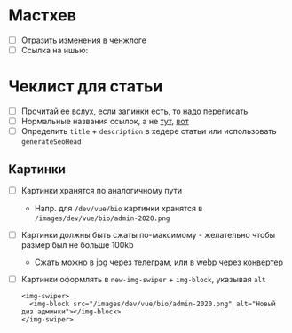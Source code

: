 # Мастхев

- [ ] Отразить изменения в ченжлоге
- [ ] Ссылка на ишью:

# Чеклист для статьи

- [ ] Прочитай ее вслух, если запинки есть, то надо переписать
- [ ] Нормальные названия ссылок, а не [тут](), [вот]()
- [ ] Определить `title` + `description` в хедере статьи или использовать `generateSeoHead`

## Картинки

- [ ] Картинки хранятся по аналогичному пути
  - Напр. для `/dev/vue/bio` картинки хранятся в `/images/dev/vue/bio/admin-2020.png`
- [ ] Картинки должны быть сжаты по-максимому - желательно чтобы размер был не больше 100kb
  - Сжать можно в jpg через телеграм, или в webp через [конвертер](https://image.online-convert.com/convert-to-webp)
- [ ] Картинки оформлять в `new-img-swiper` + `img-block`, указывая `alt`
  ```
  <img-swiper>
    <img-block src="/images/dev/vue/bio/admin-2020.png" alt="Новый диз админки"></img-block>
  </img-swiper>
  ```


